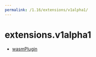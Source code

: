 ```yaml
---
permalink: /1.16/extensions/v1alpha1/
---
```


# extensions.v1alpha1



* [wasmPlugin](wasmPlugin.md)
